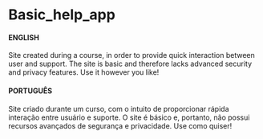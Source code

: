 # Basic_help_app

#### ENGLISH
Site created during a course, in order to provide quick interaction between user and support.
The site is basic and therefore lacks advanced security and privacy features.
Use it however you like!


#### PORTUGUÊS
Site criado durante um curso, com o intuito de proporcionar rápida interação entre usuário e suporte.
O site é básico e, portanto, não possui recursos avançados de segurança e privacidade.
Use como quiser!